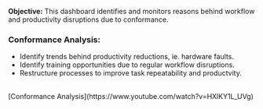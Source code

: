 **Objective:** This dashboard identifies and monitors reasons behind workflow and productivity disruptions due to conformance.

### Conformance Analysis:
- Identify trends behind productivity reductions, ie. hardware faults.
- Identify training opportunities due to regular workflow disruptions.
- Restructure processes to improve task repeatability and productvity.

<br>
[Conformance Analysis](https://www.youtube.com/watch?v=HXlKY1L_UVg)
